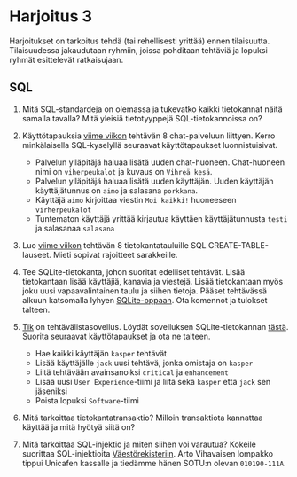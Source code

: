 Harjoitus 3
===========

Harjoitukset on tarkoitus tehdä (tai rehellisesti yrittää) ennen tilaisuutta. Tilaisuudessa jakaudutaan ryhmiin, joissa pohditaan tehtäviä ja lopuksi ryhmät esittelevät ratkaisujaan.

## SQL

1. Mitä SQL-standardeja on olemassa ja tukevatko kaikki tietokannat näitä samalla tavalla? Mitä yleisiä tietotyyppejä SQL-tietokannoissa on?

2. Käyttötapauksia [viime viikon](/viikko-2/harjoitus.md) tehtävän 8 chat-palveluun liittyen. Kerro minkälaisella SQL-kyselyllä seuraavat käyttötapaukset luonnistuisivat.
    * Palvelun ylläpitäjä haluaa lisätä uuden chat-huoneen. Chat-huoneen nimi on `viherpeukalot` ja kuvaus on `Vihreä kesä`.
    * Palvelun ylläpitäjä haluaa lisätä uuden käyttäjän. Uuden käyttäjän käyttäjätunnus on `aimo` ja salasana `porkkana`.
    * Käyttäjä `aimo` kirjoittaa viestin `Moi kaikki!` huoneeseen `virherpeukalot`
    * Tuntematon käyttäjä yrittää kirjautua käyttäen käyttäjätunnusta `testi` ja salasanaa `salasana`

3. Luo [viime viikon](/viikko-2/harjoitus.md) tehtävän 8 tietokantatauluille SQL CREATE-TABLE-lauseet. Mieti sopivat rajoitteet sarakkeille.

4. Tee SQLite-tietokanta, johon suoritat edelliset tehtävät. Lisää tietokantaan lisää käyttäjiä, kanavia ja viestejä. Lisää tietokantaan myös joku uusi vapaavalintainen taulu ja siihen tietoja. Pääset tehtävässä alkuun katsomalla lyhyen [SQLite-oppaan](/sqlite.md). Ota komennot ja tulokset talteen.

5. [Tik](http://tik.herokuapp.com) on tehtävälistasovellus. Löydät sovelluksen SQLite-tietokannan [tästä](/tehtavat/tik.sqlite?raw=true). Suorita seuraavat käyttötapaukset ja ota ne talteen.
    * Hae kaikki käyttäjän `kasper` tehtävät
    * Lisää käyttäjälle `jack` uusi tehtävä, jonka omistaja on `kasper`
    * Liitä tehtävään avainsanoiksi `critical` ja `enhancement`
    * Lisää uusi `User Experience`-tiimi ja liitä sekä `kasper` että `jack` sen jäseniksi
    * Poista lopuksi `Software`-tiimi

6. Mitä tarkoittaa tietokantatransaktio? Milloin transaktiota kannattaa käyttää ja mitä hyötyä siitä on?

7. Mitä tarkoittaa SQL-injektio ja miten siihen voi varautua? Kokeile suorittaa SQL-injektioita [Väestörekisteriin](http://t-khirviko.users.cs.helsinki.fi/vaestorekisteri/). Arto Vihavaisen lompakko tippui Unicafen kassalle ja tiedämme hänen SOTU:n olevan `010190-111A`.
